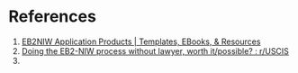 # References
1. [EB2NIW Application Products | Templates, EBooks, & Resources](https://myeb2niw.com/products/)
2. [Doing the EB2-NIW process without lawyer, worth it/possible? : r/USCIS](https://www.reddit.com/r/USCIS/comments/wkv3pc/doing_the_eb2niw_process_without_lawyer_worth/)
3. 